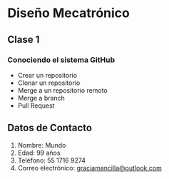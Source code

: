 ﻿# Diseño Mecatrónico
## Clase 1
### Conociendo el sistema GitHub
- Crear un repositorio
- Clonar un repositorio
- Merge a un repositorio remoto
- Merge a branch
- Pull Request

## Datos de Contacto
1. Nombre: Mundo
1. Edad: 99 años
1. Teléfono: 55 1716 9274
1. Correo electrónico: graciamancilla@outlook.com
